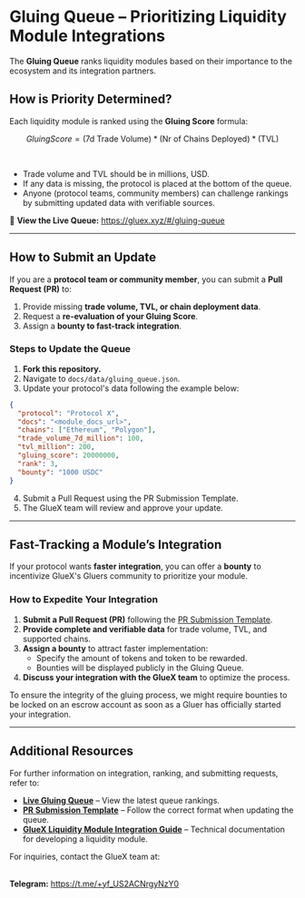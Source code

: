 # Gluing Queue – Prioritizing Liquidity Module Integrations  

The **Gluing Queue** ranks liquidity modules based on their importance to the ecosystem and its integration partners.

## How is Priority Determined?

Each liquidity module is ranked using the **Gluing Score** formula:   

```math

Gluing Score = (\text{7d Trade Volume}) * (\text{Nr of Chains Deployed}) * (\text{TVL})

```
<br>

- Trade volume and TVL should be in millions, USD.
- If any data is missing, the protocol is placed at the bottom of the queue.  
- Anyone (protocol teams, community members) can challenge rankings by submitting updated data with verifiable sources.  

🔗 **View the Live Queue:** https://gluex.xyz/#/gluing-queue

---

## How to Submit an Update  

If you are a **protocol team or community member**, you can submit a **Pull Request (PR)** to:  

1. Provide missing **trade volume, TVL, or chain deployment data**.  
2. Request a **re-evaluation of your Gluing Score**.  
3. Assign a **bounty to fast-track integration**.  

### **Steps to Update the Queue**  
1. **Fork this repository.**  
2. Navigate to `docs/data/gluing_queue.json`.  
3. Update your protocol's data following the example below:  

```json
{
  "protocol": "Protocol X",
  "docs": "<module_docs_url>",
  "chains": ["Ethereum", "Polygon"],
  "trade_volume_7d_million": 100,
  "tvl_million": 200,
  "gluing_score": 20000000,
  "rank": 3,
  "bounty": "1000 USDC"
}
```

4. Submit a Pull Request using the PR Submission Template.
5. The GlueX team will review and approve your update.

---

## Fast-Tracking a Module’s Integration  

If your protocol wants **faster integration**, you can offer a **bounty** to incentivize GlueX's Gluers community to prioritize your module.  

### How to Expedite Your Integration  
1. **Submit a Pull Request (PR)** following the [PR Submission Template](./PR-template.md).  
2. **Provide complete and verifiable data** for trade volume, TVL, and supported chains.  
3. **Assign a bounty** to attract faster implementation:  
   - Specify the amount of tokens and token to be rewarded.  
   - Bounties will be displayed publicly in the Gluing Queue.  
4. **Discuss your integration with the GlueX team** to optimize the process.  

To ensure the integrity of the gluing process, we might require bounties to be locked on an escrow account as soon as a Gluer has officially started your integration.

---

## Additional Resources  

For further information on integration, ranking, and submitting requests, refer to:  

- **[Live Gluing Queue](https://gluex.xyz/#/gluing-queue)** – View the latest queue rankings.  
- **[PR Submission Template](./PR-template.md)** – Follow the correct format when updating the queue.  
- **[GlueX Liquidity Module Integration Guide](https://github.com/gluexprotocol/liquidity-module-self-integration)** – Technical documentation for developing a liquidity module.  

For inquiries, contact the GlueX team at:  
<br>

**Telegram:** https://t.me/+yf_US2ACNrgyNzY0

